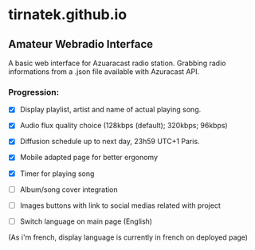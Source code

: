 # tirnatek.github.io
## Amateur Webradio Interface
A basic web interface for Azuaracast radio station. Grabbing radio informations from a .json file available with Azuracast API. 
### Progression:
 * [x] Display playlist, artist and name of actual playing song.
 * [x] Audio flux quality choice (128kbps (default); 320kbps; 96kbps)
 * [x] Diffusion schedule up to next day, 23h59 UTC+1 Paris.
 * [x] Mobile adapted page for better ergonomy
 * [x] Timer for playing song
 * [ ] Album/song cover integration
 * [ ] Images buttons with link to social medias related with project
 * [ ] Switch language on main page (English)


(As i'm french, display language is currently in french on deployed page)
